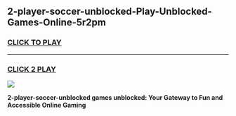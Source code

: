 
## 2-player-soccer-unblocked-Play-Unblocked-Games-Online-5r2pm
<h3>
<a href="https://premium76.site?title=2-player-soccer-unblocked&ref=25A">CLICK TO PLAY</a></h3>
<hr>

<h3>
<a href="https://premium76.site?title=2-player-soccer-unblocked&ref=25A">CLICK 2 PLAY</a>
  
</h3>

<a href="https://premium76.site?title=2-player-soccer-unblocked&ref=25A"><img src="https://clearcache.store/games.png"></a>


**2-player-soccer-unblocked games unblocked: Your Gateway to Fun and Accessible Online Gaming**
